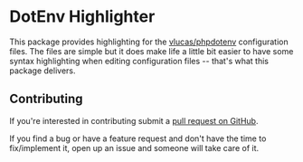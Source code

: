 # DotEnv Highlighter

This package provides highlighting for the [vlucas/phpdotenv](https://github.com/vlucas/phpdotenv) configuration files. The files are simple but it does make life a little bit easier to have some syntax highlighting when editing configuration files -- that's what this package delivers.

## Contributing

If you're interested in contributing submit a [pull request on GitHub](https://github.com/kylestev/dotenv-highlighter/pulls).

If you find a bug or have a feature request and don't have the time to fix/implement it, open up an issue and someone will take care of it.
